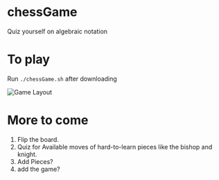# chessGame

Quiz yourself on algebraic notation

# To play

Run `./chessGame.sh` after downloading

![Game Layout](https://github.com/benjhardy/chessGame/tree/master/examples/example_small.JPG)

# More to come

1. Flip the board.
2. Quiz for Available moves of hard-to-learn pieces like the bishop and knight.
3. Add Pieces?
4. add the game?

